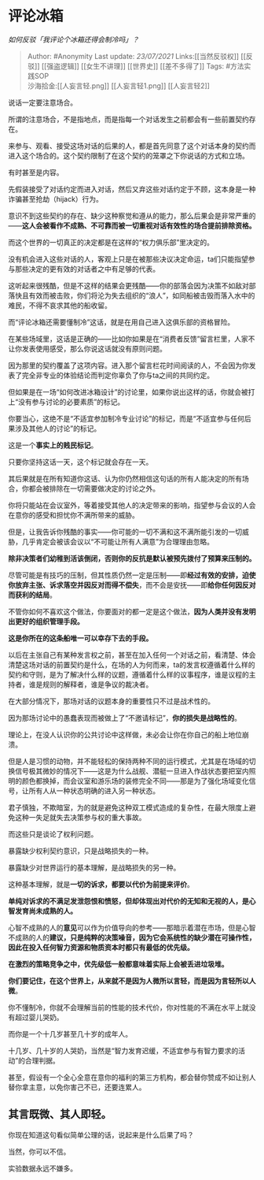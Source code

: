 # 评论冰箱
*如何反驳「我评论个冰箱还得会制冷吗」？*

> Author: #Anonymity
> Last update: *23/07/2021* 
> Links:[[当然反驳权]] [[反驳]] [[强盗逻辑]] [[女生不讲理]] [[世界史]] [[差不多得了]]
> Tags:    #方法实践SOP  
> 沙海拾金:[[人妄言轻.png]] [[人妄言轻1.png]] [[人妄言轻2]]



说话一定要注意场合。

所谓的注意场合，不是指地点，而是指每一个对话发生之前都会有一些前置契约存在。

来参与、观看、接受这场对话的后果的人，都是首先同意了这个对话本身的契约而进入这个场合的。这个契约限制了在这个契约的笼罩之下你说话的方式和立场。

有时甚至是内容。

先假装接受了对话约定而进入对话，然后又弃这些对话约定于不顾，这本身是一种诈骗甚至抢劫（hijack）行为。

意识不到这些契约的存在、缺少这种察觉和遵从的能力，那么后果会是非常严重的——**这人会被看作不成熟、不可靠而被一切重视对话有效性的场合提前排除资格。**

而这个世界的一切真正的决定都是在这样的“权力俱乐部”里决定的。

没有机会进入这些对话的人，客观上只是在被那些决议决定命运，ta们只能指望参与那些决定的更有效的对话者之中有足够的代表。

这听起来很残酷，但是不这样的结果会更残酷——你的部落会因为决策不如敌对部落快且有效而被击败，你们将沦为失去组织的“浪人”，如同船被击毁而落入水中的难民，不得不哀求其他的船收留。

而“评论冰箱还需要懂制冷”这话，就是在用自己进入这俱乐部的资格冒险。

在某些场域里，这话是正确的——比如你如果是在“消费者反馈”留言栏里，人家不让你发表使用感受，那么你说这话就没有原则问题。

因为那里的契约覆盖了这项内容。进入那个留言栏花时间阅读的人，不会因为你发表了完全非专业的体验结论而判定你辜负了你与ta之间的共同约定。

但如果是在一场“如何改进冰箱设计”的讨论里，如果你说出这样的话，你就会被打上“没有参与讨论的必要素质”的标记。

你要当心，这绝不是“不适宜参加制冷专业讨论”的标记，而是“不适宜参与任何后果涉及其他人的讨论”的标记。

这是一个**事实上的贱民标记**。

只要你坚持这话一天，这个标记就会存在一天。

其后果就是在所有知道你这话、认为你仍然相信这句话的所有人能决定的所有场合，你都会被排除在一切需要做决定的讨论之外。

你将只能站在会议室外，等着接受其他人的决定带来的影响，指望参与会议的人会在意你的感受和担忧你不满所带来的威胁。

但是，让我告诉你残酷的事实——你可能的一切不满和这不满所能引发的一切威胁，几乎肯定会被该会议以“不可能让所有人满意”为合理理由忽略。

**除非决策者们幼稚到活该倒闭，否则你的反抗是默认被预先拨付了预算来压制的。**

尽管可能是有技巧的压制，但其性质仍然一定是压制——即**经过有效的安排，迫使你放弃主张、诉求落空并因反对而得不偿失**，而不会是安抚——即**给你任何因反对而获利的结局**。

不管你如何不喜欢这个做法，你要面对的都一定是这个做法，**因为人类并没有发明出更好的组织管理手段。**

**这是你所在的这条船唯一可以幸存下去的手段。**

  


以后在主张自己有某种发言权之前，甚至在加入任何一个对话之前，看清楚、体会清楚这场对话的前置契约是什么，在场的人为何而来，ta的发言权遵循着什么样的契约和守则，是为了解决什么样的议题，遵循着什么样的议事程序，谁是议程的主持者，谁是规则的解释者，谁是争议的裁决者。

在大部分情况下，那场对话的议题本身的重要性只不过是战术性的。

因为那场讨论中的愚蠢表现而被做上了“不邀请标记”，**你的损失是战略性的**。

理论上，在没人认识你的公共讨论中这样做，未必会让你在你自己的船上地位崩溃。

但是人是习惯的动物，并不能轻松的保持两种不同的运行模式，尤其是在场域的切换信号极其微妙的情况下——这是为什么战舰、潜艇一旦进入作战状态要把室内照明的颜色都换掉，而会议室和游乐场的装修完全不同——那是为了强化场域变化信号，让所有人从一种状态明确的进入另一种状态。

君子慎独，不欺暗室，为的就是避免这种双工模式造成的复杂性，在最大限度上避免这种一失足就失去决策参与权的重大事故。

而这些只是谈论了权利问题。

暴露缺少权利契约意识，只是战略损失的一种。

暴露缺少对世界运行的基本理解，是战略损失的另一种。

这种基本理解，就是**一切的诉求，都要以代价为前提来评价**。

**单纯对诉求的不满足发泄怨恨和愤怒，但却体现出对代价的无知和无视的人，是心智发育尚未成熟的人。**

心智不成熟的人的**意见**可以作为价值导向的参考——那暗示着潜在市场，但是心智不成熟的人的**建议，**只是纯粹的决策噪音，因为它会系统性的缺少潜在可操作性，因此在投入任何智力资源和物质资本时都只有最低的优先级**。**

**在激烈的策略竞争之中，优先级低一般都意味着实际上会被丢进垃圾堆。**

**你们要记住，在这个世界上，从来就不是因为人微所以言轻，而是因为言轻所以人微**。

你不懂制冷，你就不会理解当前的性能的技术代价，你对性能的不满在水平上就没有超过婴儿哭奶。

而你是一个十几岁甚至几十岁的成年人。

十几岁、几十岁的人哭奶，当然是“智力发育迟缓，不适宜参与有智力要求的活动”的合理判据。

甚至，假设有一个全心全意在意你的福利的第三方机构，都会替你赞成不如让别人替你拿主意，以免你害己不已，还要连累人。

**其言既微、其人即轻。**
--------------

你现在知道这句看似简单公理的话，说起来是什么后果了吗？

当然，你可以不信。

实验数据永远不嫌多。



